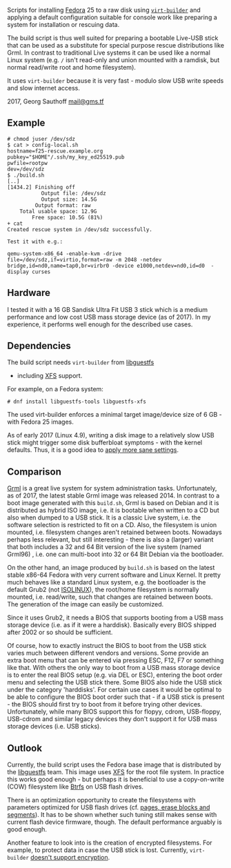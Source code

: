 Scripts for installing [Fedora][f] 25 to a raw disk using
[`virt-builder`][virtb] and applying a default configuration
suitable for console work like preparing a system for
installation or rescuing data.

The build script is thus well suited for preparing a bootable
Live-USB stick that can be used as a substitute for special
purpose rescue distributions like Grml. In contrast to
traditional Live systems it can be used like a normal Linux
system (e.g. `/` isn't read-only and union mounted with a ramdisk,
but normal read/write root and home filesystem).

It uses `virt-builder` because it is very fast - modulo slow USB
write speeds and slow internet access.

2017, Georg Sauthoff <mail@gms.tf>


## Example

    # chmod juser /dev/sdz
    $ cat > config-local.sh 
    hostname=f25-rescue.example.org
    pubkey="$HOME"/.ssh/my_key_ed25519.pub
    pwfile=rootpw
    dev=/dev/sdz
    $ ./build.sh
    [..]
    [1434.2] Finishing off
		       Output file: /dev/sdz
		       Output size: 14.5G
		     Output format: raw
		Total usable space: 12.9G
			Free space: 10.5G (81%)
    + cat
    Created rescue system in /dev/sdz successfully.

    Test it with e.g.:

    qemu-system-x86_64 -enable-kvm -drive file=/dev/sdz,if=virtio,format=raw -m 2048 -netdev bridge,id=nd0,name=tap0,br=virbr0 -device e1000,netdev=nd0,id=d0  -display curses


## Hardware

I tested it with a 16 GB Sandisk Ultra Fit USB 3 stick which is a
medium performance and low cost USB mass storage device (as of
2017). In my experience, it performs well enough for the
described use cases.

## Dependencies

The build script needs `virt-builder` from [libguestfs][guestfs]
- including [XFS][xfs] support.

For example, on a Fedora system:

    # dnf install libguestfs-tools libguestfs-xfs

The used virt-builder enforces a minimal target image/device size
of 6 GB - with Fedora 25 images.

As of early 2017 (Linux 4.9), writing a disk image to a
relatively slow USB stick might trigger some disk bufferbloat
symptoms - with the kernel defaults. Thus, it is a good idea to
[apply more sane settings][bloat].

## Comparison

[Grml][grml] is a great live system for system administration
tasks. Unfortunately, as of 2017, the latest stable Grml image
was released 2014. In contrast to a boot image generated with
this `build.sh`, Grml is based on Debian and it is
distributed as hybrid ISO image, i.e. it is bootable when written
to a CD but also when dumped to a USB stick. It is a classic Live
system, i.e. the software selection is restricted to fit on a CD.
Also, the filesystem is union mounted, i.e.  filesystem changes
aren't retained between boots. Nowadays perhaps less relevant,
but still interesting - there is also a (larger) variant that
both includes a 32 and 64 Bit version of the live system (named
Grml96) , i.e. one can multi-boot into 32 or 64 Bit Debian via
the bootloader. 

On the other hand, an image produced by `build.sh` is based on
the latest stable x86-64 Fedora with very current software and
Linux Kernel. It pretty much behaves like a standard Linux
system, e.g. the bootloader is the default Grub2 (not
[ISOLINUX][isolinux]), the root/home filesystem is normally
mounted, i.e. read/write, such that changes are retained between
boots. The generation of the image can easily be customized.

Since it uses Grub2, it needs a BIOS that supports booting from a
USB mass storage device (i.e. as if it were a harddisk).
Basically every BIOS shipped after 2002 or so should be
sufficient.

Of course, how to exactly instruct the BIOS to boot from the USB
stick varies much between different vendors and versions. Some
provide an extra boot menu that can be entered via pressing ESC,
F12, F7 or something like that. With others the only way to boot
from a USB mass storage device is to enter the real BIOS setup
(e.g. via DEL or ESC), entering the boot order menu and selecting
the USB stick there. Some BIOS also hide the USB stick under the
category 'harddisks'. For certain use cases it would be optimal
to be able to configure the BIOS boot order such that - if a USB
stick is present - the BIOS should first try to boot from it
before trying other devices. Unfortunately, while many BIOS
support this for flopyy, cdrom, USB-floppy, USB-cdrom and similar
legacy devices they don't support it for USB mass storage devices
(i.e. USB sticks).

## Outlook

Currently, the build script uses the Fedora base image that is
distributed by the [libguestfs][guestfs] team. This image uses
[XFS][xfs] for the root file system. In practice this works good
enough - but perhaps it is beneficial to use a copy-on-write
(COW) filesystem like [Btrfs][btrfs] on USB flash drives.

There is an optimization opportunity to create the
filesystems with parameters optimized for USB flash drives (cf.
[pages, erase blocks and segments][lwnflash]). It has to be shown
whether such tuning still makes sense with current flash device
firmware, though. The default performance arguably is good
enough.

Another feature to look into is the creation of encrypted
filesystems. For example, to protect data in case the USB stick
is lost. Currently, `virt-builder` [doesn't support
encryption][vbcrypt].


[lwnflash]: https://lwn.net/Articles/428584/
[virtb]: http://libguestfs.org/virt-builder.1.html
[guestfs]: http://libguestfs.org/
[xfs]: https://en.wikipedia.org/wiki/XFS
[btrfs]: https://en.wikipedia.org/wiki/Btrfs
[f]: https://en.wikipedia.org/wiki/Fedora_(operating_system)
[bloat]: https://twitter.com/golfmikesierra/status/832336430676504577
[grml]: https://grml.org/
[isolinux]: http://www.syslinux.org/wiki/index.php?title=ISOLINUX
[vbcrypt]: https://bugzilla.redhat.com/show_bug.cgi?id=1400332
